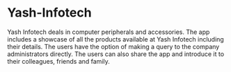 # Yash-Infotech
Yash Infotech deals in computer peripherals and accessories. The app includes a showcase of all the
products available at Yash Infotech including their details. The users have the option of making a query to the
company administrators directly. The users can also share the app and introduce it to their colleagues, friends
and family.
